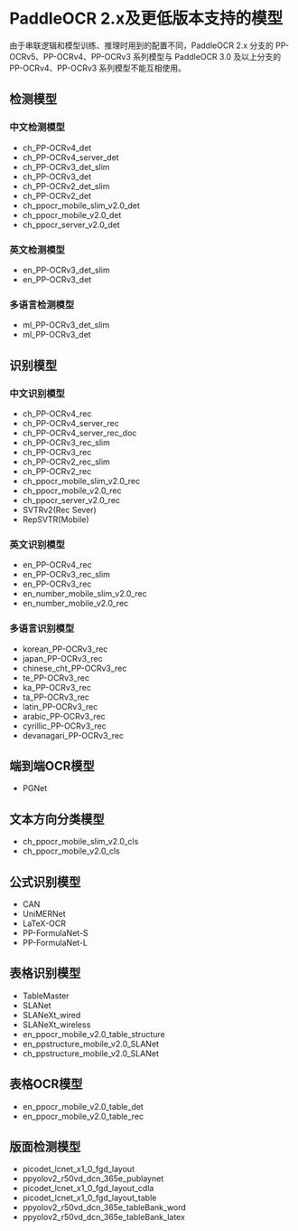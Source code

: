 # PaddleOCR 2.x及更低版本支持的模型

由于串联逻辑和模型训练、推理时用到的配置不同，PaddleOCR 2.x 分支的 PP-OCRv5、PP-OCRv4、PP-OCRv3 系列模型与 PaddleOCR 3.0 及以上分支的 PP-OCRv4、PP-OCRv3 系列模型不能互相使用。

## 检测模型

### 中文检测模型

* ch_PP-OCRv4_det
* ch_PP-OCRv4_server_det
* ch_PP-OCRv3_det_slim
* ch_PP-OCRv3_det
* ch_PP-OCRv2_det_slim
* ch_PP-OCRv2_det
* ch_ppocr_mobile_slim_v2.0_det
* ch_ppocr_mobile_v2.0_det
* ch_ppocr_server_v2.0_det

### 英文检测模型

* en_PP-OCRv3_det_slim
* en_PP-OCRv3_det

### 多语言检测模型

* ml_PP-OCRv3_det_slim
* ml_PP-OCRv3_det

## 识别模型

### 中文识别模型

* ch_PP-OCRv4_rec
* ch_PP-OCRv4_server_rec
* ch_PP-OCRv4_server_rec_doc
* ch_PP-OCRv3_rec_slim
* ch_PP-OCRv3_rec
* ch_PP-OCRv2_rec_slim
* ch_PP-OCRv2_rec
* ch_ppocr_mobile_slim_v2.0_rec
* ch_ppocr_mobile_v2.0_rec
* ch_ppocr_server_v2.0_rec
* SVTRv2(Rec Sever)
* RepSVTR(Mobile)

### 英文识别模型

* en_PP-OCRv4_rec
* en_PP-OCRv3_rec_slim
* en_PP-OCRv3_rec
* en_number_mobile_slim_v2.0_rec
* en_number_mobile_v2.0_rec

### 多语言识别模型

* korean_PP-OCRv3_rec
* japan_PP-OCRv3_rec
* chinese_cht_PP-OCRv3_rec
* te_PP-OCRv3_rec
* ka_PP-OCRv3_rec
* ta_PP-OCRv3_rec
* latin_PP-OCRv3_rec
* arabic_PP-OCRv3_rec
* cyrillic_PP-OCRv3_rec
* devanagari_PP-OCRv3_rec

## 端到端OCR模型

* PGNet

## 文本方向分类模型

* ch_ppocr_mobile_slim_v2.0_cls
* ch_ppocr_mobile_v2.0_cls

## 公式识别模型

* CAN
* UniMERNet
* LaTeX-OCR
* PP-FormulaNet-S
* PP-FormulaNet-L

## 表格识别模型

* TableMaster
* SLANet
* SLANeXt_wired
* SLANeXt_wireless
* en_ppocr_mobile_v2.0_table_structure
* en_ppstructure_mobile_v2.0_SLANet
* ch_ppstructure_mobile_v2.0_SLANet

## 表格OCR模型

* en_ppocr_mobile_v2.0_table_det
* en_ppocr_mobile_v2.0_table_rec

## 版面检测模型

* picodet_lcnet_x1_0_fgd_layout
* ppyolov2_r50vd_dcn_365e_publaynet
* picodet_lcnet_x1_0_fgd_layout_cdla
* picodet_lcnet_x1_0_fgd_layout_table
* ppyolov2_r50vd_dcn_365e_tableBank_word
* ppyolov2_r50vd_dcn_365e_tableBank_latex
